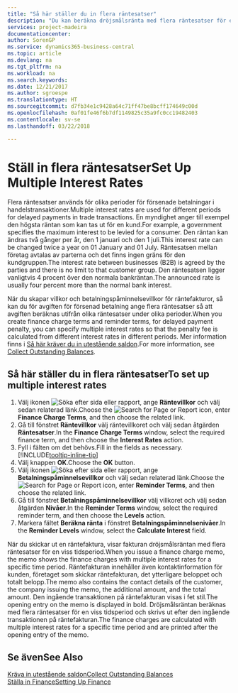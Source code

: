 ```yaml
---
title: "Så här ställer du in flera räntesatser"
description: "Du kan beräkna dröjsmålsränta med flera räntesatser för en särskild period. Ränteberäkningen görs på samma sätt för alla dröjsmålsräntor, men räntan kan variera under en viss period."
services: project-madeira
documentationcenter: 
author: SorenGP
ms.service: dynamics365-business-central
ms.topic: article
ms.devlang: na
ms.tgt_pltfrm: na
ms.workload: na
ms.search.keywords: 
ms.date: 12/21/2017
ms.author: sgroespe
ms.translationtype: HT
ms.sourcegitcommit: d7fb34e1c9428a64c71ff47be8bcff174649c00d
ms.openlocfilehash: 0af01fe46f6b7df1149825c35a9fc0cc19482403
ms.contentlocale: sv-se
ms.lasthandoff: 03/22/2018

---
```

# <a name="set-up-multiple-interest-rates"></a><span data-ttu-id="cc38a-104">Ställ in flera räntesatser</span><span class="sxs-lookup"><span data-stu-id="cc38a-104">Set Up Multiple Interest Rates</span></span>
<span data-ttu-id="cc38a-105">Flera räntesatser används för olika perioder för försenade betalningar i handelstransaktioner.</span><span class="sxs-lookup"><span data-stu-id="cc38a-105">Multiple interest rates are used for different periods for delayed payments in trade transactions.</span></span> <span data-ttu-id="cc38a-106">En myndighet anger till exempel den högsta räntan som kan tas ut för en kund.</span><span class="sxs-lookup"><span data-stu-id="cc38a-106">For example, a government specifies the maximum interest to be levied for a consumer.</span></span> <span data-ttu-id="cc38a-107">Den räntan kan ändras två gånger per år, den 1 januari och den 1 juli.</span><span class="sxs-lookup"><span data-stu-id="cc38a-107">This interest rate can be changed twice a year on 01 January and 01 July.</span></span> <span data-ttu-id="cc38a-108">Räntesatsen mellan företag avtalas av parterna och det finns ingen gräns för den kundgruppen.</span><span class="sxs-lookup"><span data-stu-id="cc38a-108">The interest rate between businesses (B2B) is agreed by the parties and there is no limit to that customer group.</span></span> <span data-ttu-id="cc38a-109">Den räntesatsen ligger vanligtvis 4 procent över den normala bankräntan.</span><span class="sxs-lookup"><span data-stu-id="cc38a-109">The announced rate is usually four percent more than the normal bank interest.</span></span>

<span data-ttu-id="cc38a-110">När du skapar villkor och betalningspåminnelsevillkor för räntefakturor, så kan du för avgiften för försenad betalning ange flera räntesatser så att avgiften beräknas utifrån olika räntesatser under olika perioder.</span><span class="sxs-lookup"><span data-stu-id="cc38a-110">When you create finance charge terms and reminder terms, for delayed payment penalty, you can specify multiple interest rates so that the penalty fee is calculated from different interest rates in different periods.</span></span> <span data-ttu-id="cc38a-111">Mer information finns i [Så här kräver du in utestående saldon](receivables-collect-outstanding-balances.md).</span><span class="sxs-lookup"><span data-stu-id="cc38a-111">For more information, see [Collect Outstanding Balances](receivables-collect-outstanding-balances.md).</span></span>

## <a name="to-set-up-multiple-interest-rates"></a><span data-ttu-id="cc38a-112">Så här ställer du in flera räntesatser</span><span class="sxs-lookup"><span data-stu-id="cc38a-112">To set up multiple interest rates</span></span>  
1.  <span data-ttu-id="cc38a-113">Välj ikonen ![Söka efter sida eller rapport](media/ui-search/search_small.png "Ikonen Söka efter sida eller rapport"), ange **Räntevillkor** och välj sedan relaterad länk.</span><span class="sxs-lookup"><span data-stu-id="cc38a-113">Choose the ![Search for Page or Report](media/ui-search/search_small.png "Search for Page or Report icon") icon, enter **Finance Charge Terms**, and then choose the related link.</span></span>  
2.  <span data-ttu-id="cc38a-114">Gå till fönstret **Räntevillkor** välj räntevillkoret och välj sedan åtgärden **Räntesatser**.</span><span class="sxs-lookup"><span data-stu-id="cc38a-114">In the **Finance Charge Terms** window, select the required finance term, and then choose the **Interest Rates** action.</span></span>  
3.  <span data-ttu-id="cc38a-115">Fyll i fälten om det behövs.</span><span class="sxs-lookup"><span data-stu-id="cc38a-115">Fill in the fields as necessary.</span></span> [!INCLUDE[tooltip-inline-tip](includes/tooltip-inline-tip_md.md)]
4.  <span data-ttu-id="cc38a-116">Välj knappen **OK**.</span><span class="sxs-lookup"><span data-stu-id="cc38a-116">Choose the **OK** button.</span></span>  
5.  <span data-ttu-id="cc38a-117">Välj ikonen ![Söka efter sida eller rapport](media/ui-search/search_small.png "Ikonen Söka efter sida eller rapport"), ange **Betalningspåminnelsevillkor** och välj sedan relaterad länk.</span><span class="sxs-lookup"><span data-stu-id="cc38a-117">Choose the ![Search for Page or Report](media/ui-search/search_small.png "Search for Page or Report icon") icon, enter **Reminder Terms**, and then choose the related link.</span></span>  
6.  <span data-ttu-id="cc38a-118">Gå till fönstret **Betalningspåminnelsevillkor** välj villkoret och välj sedan åtgärden **Nivåer**.</span><span class="sxs-lookup"><span data-stu-id="cc38a-118">In the **Reminder Terms** window, select the required reminder term, and then choose the **Levels** action.</span></span>  
7.  <span data-ttu-id="cc38a-119">Markera fältet **Beräkna ränta** i fönstret **Betalningspåminnelsenivåer**.</span><span class="sxs-lookup"><span data-stu-id="cc38a-119">In the **Reminder Levels** window, select the **Calculate Interest** field.</span></span>  

<span data-ttu-id="cc38a-120">När du skickar ut en räntefaktura, visar fakturan dröjsmålsräntan med flera räntesatser för en viss tidsperiod.</span><span class="sxs-lookup"><span data-stu-id="cc38a-120">When you issue a finance charge memo, the memo shows the finance charges with multiple interest rates for a specific time period.</span></span> <span data-ttu-id="cc38a-121">Räntefakturan innehåller även kontaktinformation för kunden, företaget som skickar räntefakturan, det ytterligare beloppet och totalt belopp.</span><span class="sxs-lookup"><span data-stu-id="cc38a-121">The memo also contains the contact details of the customer, the company issuing the memo, the additional amount, and the total amount.</span></span> <span data-ttu-id="cc38a-122">Den ingående transaktionen på räntefakturan visas i fet stil.</span><span class="sxs-lookup"><span data-stu-id="cc38a-122">The opening entry on the memo is displayed in bold.</span></span> <span data-ttu-id="cc38a-123">Dröjsmålsräntan beräknas med flera räntesatser för en viss tidsperiod och skrivs ut efter den ingående transaktionen på räntefakturan.</span><span class="sxs-lookup"><span data-stu-id="cc38a-123">The finance charges are calculated with multiple interest rates for a specific time period and are printed after the opening entry of the memo.</span></span>  

## <a name="see-also"></a><span data-ttu-id="cc38a-124">Se även</span><span class="sxs-lookup"><span data-stu-id="cc38a-124">See Also</span></span>  
[<span data-ttu-id="cc38a-125">Kräva in utestående saldon</span><span class="sxs-lookup"><span data-stu-id="cc38a-125">Collect Outstanding Balances</span></span>](receivables-collect-outstanding-balances.md)  
[<span data-ttu-id="cc38a-126">Ställa in Finance</span><span class="sxs-lookup"><span data-stu-id="cc38a-126">Setting Up Finance</span></span>](finance-setup-finance.md)

